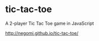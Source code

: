 tic-tac-toe
===========

A 2-player Tic Tac Toe game in JavaScript

<http://negomi.github.io/tic-tac-toe/>
